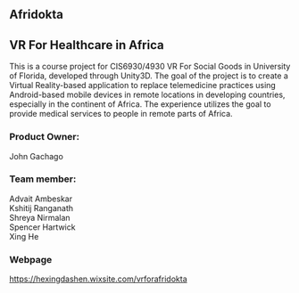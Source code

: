 ## Afridokta

## VR For Healthcare in Africa

This is a course project for CIS6930/4930 VR For Social Goods in University of Florida, developed through Unity3D. The goal of the project is to create a Virtual Reality-based application to replace telemedicine practices using Android-based mobile devices in remote locations in developing countries, especially in the continent of Africa. The experience utilizes the goal to provide medical services to people in remote parts of Africa.

### Product Owner:
John Gachago

### Team member:
Advait Ambeskar  
Kshitij Ranganath  
Shreya Nirmalan  
Spencer Hartwick  
Xing He

### Webpage
https://hexingdashen.wixsite.com/vrforafridokta
